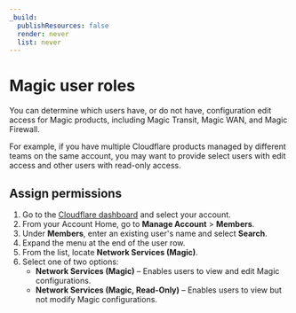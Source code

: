 ```yaml
---
_build:
  publishResources: false
  render: never
  list: never
---
```


# Magic user roles

You can determine which users have, or do not have, configuration edit access for Magic products, including Magic Transit, Magic WAN, and Magic Firewall.

For example, if you have multiple Cloudflare products managed by different teams on the same account, you may want to provide select users with edit access and other users with read-only access.

## Assign permissions

1. Go to the [Cloudflare dashboard](https://dash.cloudflare.com/login) and select your account.
2. From your Account Home, go to **Manage Account** > **Members**.
3. Under **Members**, enter an existing user's name and select **Search**.
4. Expand the menu at the end of the user row.
5. From the list, locate **Network Services (Magic)**.
6. Select one of two options:
    - **Network Services (Magic)** – Enables users to view and edit Magic configurations.
    - **Network Services (Magic, Read-Only)** – Enables users to view but not modify Magic configurations.